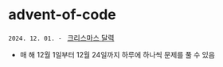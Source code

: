 # advent-of-code
`2024. 12. 01. - ` [크리스마스 달력](https://adventofcode.com/)
- 매 해 12월 1일부터 12월 24일까지 하루에 하나씩 문제를 풀 수 있음



